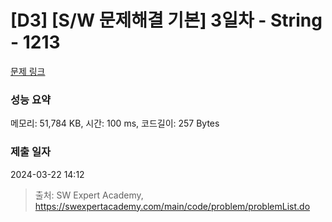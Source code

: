 # [D3] [S/W 문제해결 기본] 3일차 - String - 1213 

[문제 링크](https://swexpertacademy.com/main/code/problem/problemDetail.do?contestProbId=AV14P0c6AAUCFAYi) 

### 성능 요약

메모리: 51,784 KB, 시간: 100 ms, 코드길이: 257 Bytes

### 제출 일자

2024-03-22 14:12



> 출처: SW Expert Academy, https://swexpertacademy.com/main/code/problem/problemList.do